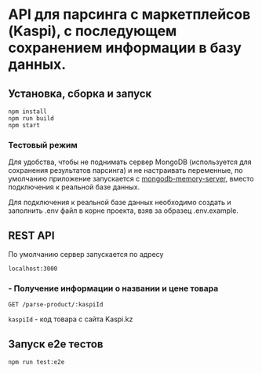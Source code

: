 # API для парсинга с маркетплейсов (Kaspi), с последующем сохранением информации в базу данных.

## Установка, сборка и запуск

    npm install
    npm run build
    npm start

### Тестовый режим

Для удобства, чтобы не поднимать сервер MongoDB (используется для сохранения результатов парсинга) и не настраивать переменные, по умолчанию приложение запускается с [mongodb-memory-server](https://github.com/nodkz/mongodb-memory-server), вместо подключения к реальной базе данных. 

Для подключения к реальной базе данных необходимо создать и заполнить .env файл в корне проекта, взяв за образец .env.example.

## REST API
По умолчанию сервер запускается по адресу 

    localhost:3000
 
### - Получение информации о названии и цене товара

    GET /parse-product/:kaspiId
    
`kaspiId` - код товара с сайта Kaspi.kz

## Запуск e2e тестов

    npm run test:e2e

